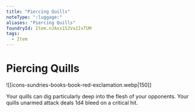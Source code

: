 ```yaml
---
title: "Piercing Quills"
noteType: ":luggage:"
aliases: "Piercing Quills"
foundryId: Item.nJAxx152Va1IxTUM
tags:
  - Item
---
```


# Piercing Quills
![[icons-sundries-books-book-red-exclamation.webp|150]]

Your quills can dig particularly deep into the flesh of your opponents. Your quills unarmed attack deals 1d4 bleed on a critical hit.
